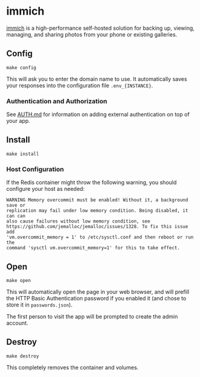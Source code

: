 # immich

[immich](https://github.com/immich-app) is a high-performance self-hosted
solution for backing up, viewing, managing, and sharing photos from your phone
or existing galleries.

## Config

```
make config
```

This will ask you to enter the domain name to use.
It automatically saves your responses into the configuration file
`.env_{INSTANCE}`.

### Authentication and Authorization

See [AUTH.md](../AUTH.md) for information on adding external authentication on
top of your app.

## Install

```
make install
```

### Host Configuration

If the Redis container might throw the following warning, you should configure
your host as needed:
```
WARNING Memory overcommit must be enabled! Without it, a background save or
replication may fail under low memory condition. Being disabled, it can can
also cause failures without low memory condition, see
https://github.com/jemalloc/jemalloc/issues/1328. To fix this issue add
'vm.overcommit_memory = 1' to /etc/sysctl.conf and then reboot or run the
command 'sysctl vm.overcommit_memory=1' for this to take effect.
```

## Open

```
make open
```

This will automatically open the page in your web browser, and will
prefill the HTTP Basic Authentication password if you enabled it
(and chose to store it in `passwords.json`).

The first person to visit the app will be prompted to create the admin account.

## Destroy

```
make destroy
```

This completely removes the container and volumes.
